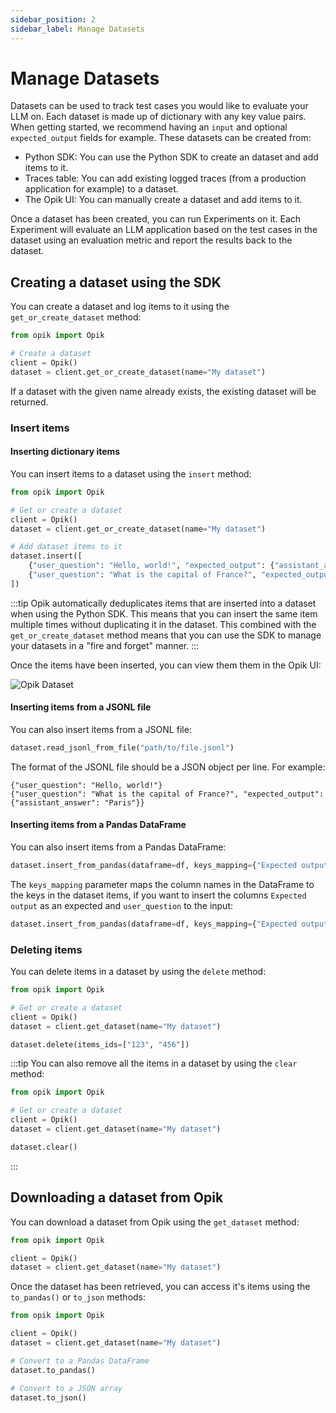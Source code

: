 ```yaml
---
sidebar_position: 2
sidebar_label: Manage Datasets
---
```


# Manage Datasets

Datasets can be used to track test cases you would like to evaluate your LLM on. Each dataset is made up of dictionary
with any key value pairs. When getting started, we recommend having an `input` and optional `expected_output` fields for
example. These datasets can be created from:

- Python SDK: You can use the Python SDK to create an dataset and add items to it.
- Traces table: You can add existing logged traces (from a production application for example) to a dataset.
- The Opik UI: You can manually create a dataset and add items to it.

Once a dataset has been created, you can run Experiments on it. Each Experiment will evaluate an LLM application based
on the test cases in the dataset using an evaluation metric and report the results back to the dataset.

## Creating a dataset using the SDK

You can create a dataset and log items to it using the `get_or_create_dataset` method:

```python
from opik import Opik

# Create a dataset
client = Opik()
dataset = client.get_or_create_dataset(name="My dataset")
```

If a dataset with the given name already exists, the existing dataset will be returned.

### Insert items

#### Inserting dictionary items

You can insert items to a dataset using the `insert` method:

```python
from opik import Opik

# Get or create a dataset
client = Opik()
dataset = client.get_or_create_dataset(name="My dataset")

# Add dataset items to it
dataset.insert([
    {"user_question": "Hello, world!", "expected_output": {"assistant_answer": "Hello, world!"}},
    {"user_question": "What is the capital of France?", "expected_output": {"assistant_answer": "Paris"}},
])
```

:::tip
Opik automatically deduplicates items that are inserted into a dataset when using the Python SDK. This means that you
can insert the same item multiple times without duplicating it in the dataset. This combined with
the `get_or_create_dataset` method means that you can use the SDK to manage your datasets in a "fire and forget" manner.
:::

Once the items have been inserted, you can view them them in the Opik UI:

![Opik Dataset](/img/evaluation/dataset_items_page.png)

#### Inserting items from a JSONL file

You can also insert items from a JSONL file:

```python
dataset.read_jsonl_from_file("path/to/file.jsonl")
```

The format of the JSONL file should be a JSON object per line. For example:

```
{"user_question": "Hello, world!"}
{"user_question": "What is the capital of France?", "expected_output": {"assistant_answer": "Paris"}}
```

#### Inserting items from a Pandas DataFrame

You can also insert items from a Pandas DataFrame:

```python
dataset.insert_from_pandas(dataframe=df, keys_mapping={"Expected output": "expected_output"})
```

The `keys_mapping` parameter maps the column names in the DataFrame to the keys in the dataset items, if you want to
insert the columns `Expected output` as an expected and `user_question` to the input:

```python
dataset.insert_from_pandas(dataframe=df, keys_mapping={"Expected output": "expected_output", "user_question": "input"})
```

### Deleting items

You can delete items in a dataset by using the `delete` method:

```python
from opik import Opik

# Get or create a dataset
client = Opik()
dataset = client.get_dataset(name="My dataset")

dataset.delete(items_ids=["123", "456"])
```

:::tip
You can also remove all the items in a dataset by using the `clear` method:

```python
from opik import Opik

# Get or create a dataset
client = Opik()
dataset = client.get_dataset(name="My dataset")

dataset.clear()
```

:::

## Downloading a dataset from Opik

You can download a dataset from Opik using the `get_dataset` method:

```python
from opik import Opik

client = Opik()
dataset = client.get_dataset(name="My dataset")
```

Once the dataset has been retrieved, you can access it's items using the `to_pandas()` or `to_json` methods:

```python
from opik import Opik

client = Opik()
dataset = client.get_dataset(name="My dataset")

# Convert to a Pandas DataFrame
dataset.to_pandas()

# Convert to a JSON array
dataset.to_json()
```
